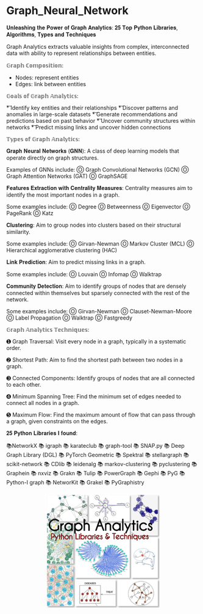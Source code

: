 # Graph_Neural_Network

𝐔𝐧𝐥𝐞𝐚𝐬𝐡𝐢𝐧𝐠 𝐭𝐡𝐞 𝐏𝐨𝐰𝐞𝐫 𝐨𝐟 𝐆𝐫𝐚𝐩𝐡 𝐀𝐧𝐚𝐥𝐲𝐭𝐢𝐜𝐬: 𝟐𝟓 𝐓𝐨𝐩 𝐏𝐲𝐭𝐡𝐨𝐧 𝐋𝐢𝐛𝐫𝐚𝐫𝐢𝐞𝐬, 𝐀𝐥𝐠𝐨𝐫𝐢𝐭𝐡𝐦𝐬, 𝐓𝐲𝐩𝐞𝐬 𝐚𝐧𝐝 𝐓𝐞𝐜𝐡𝐧𝐢𝐪𝐮𝐞𝐬

Graph Analytics extracts valuable insights from complex, interconnected data with ability to represent relationships between entities.

𝔾𝕣𝕒𝕡𝕙 ℂ𝕠𝕞𝕡𝕠𝕤𝕚𝕥𝕚𝕠𝕟:

- Nodes: represent entities
- Edges: link between entities

𝔾𝕠𝕒𝕝𝕤 𝕠𝕗 𝔾𝕣𝕒𝕡𝕙 𝔸𝕟𝕒𝕝𝕪𝕥𝕚𝕔𝕤:

*͠ Identify key entities and their relationships
*͠ Discover patterns and anomalies in large-scale datasets
*͠ Generate recommendations and predictions based on past behavior
*͠ Uncover community structures within networks
*͠ Predict missing links and uncover hidden connections

𝕋𝕪𝕡𝕖𝕤 𝕠𝕗 𝔾𝕣𝕒𝕡𝕙 𝔸𝕟𝕒𝕝𝕪𝕥𝕚𝕔𝕤:

𝐆𝐫𝐚𝐩𝐡 𝐍𝐞𝐮𝐫𝐚𝐥 𝐍𝐞𝐭𝐰𝐨𝐫𝐤𝐬 (𝐆𝐍𝐍): A class of deep learning models that operate directly on graph structures.

Examples of GNNs include:
Ⓞ Graph Convolutional Networks (GCN)
Ⓞ Graph Attention Networks (GAT)
Ⓞ GraphSAGE

𝐅𝐞𝐚𝐭𝐮𝐫𝐞𝐬 𝐄𝐱𝐭𝐫𝐚𝐜𝐭𝐢𝐨𝐧 𝐰𝐢𝐭𝐡 𝐂𝐞𝐧𝐭𝐫𝐚𝐥𝐢𝐭𝐲 𝐌𝐞𝐚𝐬𝐮𝐫𝐞𝐬: Centrality measures aim to identify the most important nodes in a graph.

Some examples include:
Ⓞ Degree
Ⓞ Betweenness
Ⓞ Eigenvector
Ⓞ PageRank
Ⓞ Katz

𝐂𝐥𝐮𝐬𝐭𝐞𝐫𝐢𝐧𝐠: Aim to group nodes into clusters based on their structural similarity.

Some examples include:
Ⓞ Girvan-Newman
Ⓞ Markov Cluster (MCL)
Ⓞ Hierarchical agglomerative clustering (HAC)


𝐋𝐢𝐧𝐤 𝐏𝐫𝐞𝐝𝐢𝐜𝐭𝐢𝐨𝐧: Aim to predict missing links in a graph.

Some examples include:
Ⓞ Louvain
Ⓞ Infomap
Ⓞ Walktrap

𝐂𝐨𝐦𝐦𝐮𝐧𝐢𝐭𝐲 𝐃𝐞𝐭𝐞𝐜𝐭𝐢𝐨𝐧: Aim to identify groups of nodes that are densely connected within themselves but sparsely connected with the rest of the network.

Some examples include:
Ⓞ Girvan-Newman
Ⓞ Clauset-Newman-Moore
Ⓞ Label Propagation
Ⓞ Walktrap
Ⓞ Fastgreedy

𝔾𝕣𝕒𝕡𝕙 𝔸𝕟𝕒𝕝𝕪𝕥𝕚𝕔𝕤 𝕋𝕖𝕔𝕙𝕟𝕚𝕢𝕦𝕖𝕤:

➊ Graph Traversal: Visit every node in a graph, typically in a systematic order.

➋ Shortest Path: Aim to find the shortest path between two nodes in a graph.

➌ Connected Components: Identify groups of nodes that are all connected to each other.

➍ Minimum Spanning Tree: Find the minimum set of edges needed to connect all nodes in a graph.

➎ Maximum Flow: Find the maximum amount of flow that can pass through a graph, given constraints on the edges.

𝟐𝟓 𝐏𝐲𝐭𝐡𝐨𝐧 𝐋𝐢𝐛𝐫𝐚𝐫𝐢𝐞𝐬 𝐈 𝐟𝐨𝐮𝐧𝐝:

📚NetworkX
📚 igraph
📚 karateclub
📚 graph-tool
📚 SNAP.py
📚 Deep Graph Library (DGL)
📚 PyTorch Geometric
📚 Spektral
📚 stellargraph
📚 scikit-network
📚 CDlib
📚 leidenalg
📚 markov-clustering
📚 pyclustering
📚 Graphein
📚 nxviz
📚 Grakn
📚 Tulip
📚 PowerGraph
📚 Gephi
📚 PyG
📚 Python-I graph
📚 NetworKit
📚 Grakel
📚 PyGraphistry


<p align="center">
<img src="./graphanalytics.jpg" width="300" alt="NLP Metrics Timeline"/>
</p>
